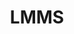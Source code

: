 ---
title: "LMMS"

info: "LMMS (formerly Linux MultiMedia Studio) is a free and open source digital audio workstation application program, release under GPL v2 license"

image: "https://upload.wikimedia.org/wikipedia/commons/thumb/6/69/Lmms_logo.png/240px-Lmms_logo.png"

status: "Active"

website: ["https://lmms.io/"]

get_it:
  - ["Authentic", "https://lmms.io/download/"]

description: |
  LMMS (formerly Linux MultiMedia Studio) is a free and open source [digital audio workstation](/search#digital_audio_workstation) application program, release under GPL v2 license. It allows music to be produced by arranging samples, synthesizing sounds, playing on a MIDI keyboard and combining the features of trackers and sequencers, when run on appropriate hardware.
  
  It allows users to sequence, compose, mix and automate songs in one interface, note playback via MIDI or typing keyboard, consolidate instrument tracks using Beat+Bassline Editor, fine tune patterns, notes, chords and melodies using Piano Roll Editor. It has built-in 64-bit VST instrument support with 32-bit VST bridge (64-bit Windows) and drop-in "Linux Audio Developer's Simple Plugin API" (LADSPA) plug-in support, drop-in VST ® effect plug-in support (Linux and Windows).
  
  [Forum](https://lmms.io/forum/) I [Wiki](https://lmms.io/wiki/index.php?title=Main_Page) I [Developer Wiki](https://github.com/LMMS/lmms/wiki) I [Documentation(wiki)](https://lmms.io/documentation/) I [User FAQ](https://lmms.io/documentation/User_FAQ) I [Mailing lists](https://sourceforge.net/p/lmms/mailman/) I [IRC](https://webchat.freenode.net/?channels=lmms) I [Discord](https://lmms.io/chat/)

sysreq:
  -
    min: "1 GHz CPU"
  -
    min: "512 MB RAM"
  -
    min: "2-channel sound-card"
  -
    min: "MIDI port if you plan to use your MIDI keyboard"

developer: ["Paul Giblock & Tobias Junghans(original developers) | LMMS developers"]

initial_release: "2004"

repository: ["https://github.com/LMMS/lmms"]

written_in: ["C++", "C", "Qt"]

platform:
  - dskp:
      - ["Linux", "o"]
      - ["Windows", "o"]
      - ["macOS", "o"]

categories: ["Digital Audio Workstation"]

license: ["GPL v2+"]

social:
  - name: "Facebook"
    url: "https://facebook.com/makefreemusic"
  - name: "Youtube"
    url: "https://www.youtube.com/user/LMMSOfficial"
  - name: "Bandcamp"
    url: "https://lmmsartists.bandcamp.com/"
  - name: "Wikipedia"
    url: "https://en.wikipedia.org/wiki/LMMS"

source:
  description: ["https://lmms.io/"]
  developer: ["https://github.com/LMMS/lmms/graphs/contributors", "https://sourceforge.net/projects/lmms/"]
  initial_release: ["https://en.wikipedia.org/wiki/LMMS"]
  written_in: ["https://lmms.io/get-involved/", "https://github.com/LMMS/lmms"]
  platform:
    - dskp: ["https://lmms.io/download/"]
  sysreq: ["https://lmms.io/documentation/Requirements"]
  license: ["https://github.com/LMMS/lmms/blob/stable-1.2/LICENSE.txt"]
  rating:
    - ["Gizmo's Freeware", "e", "https://www.techsupportalert.com/content/lmms.htm-2"]
    - ["SOFTPEDIA", "e", "https://www.softpedia.com/reviews/linux/LMMS-18082.shtml"]
  status: ["https://github.com/LMMS/lmms/pulse"]

rating:
  - name: "Gizmo's Freeware"
    rate: [5, 5]
  - name: "SOFTPEDIA"
    rate: [5, 5]

---